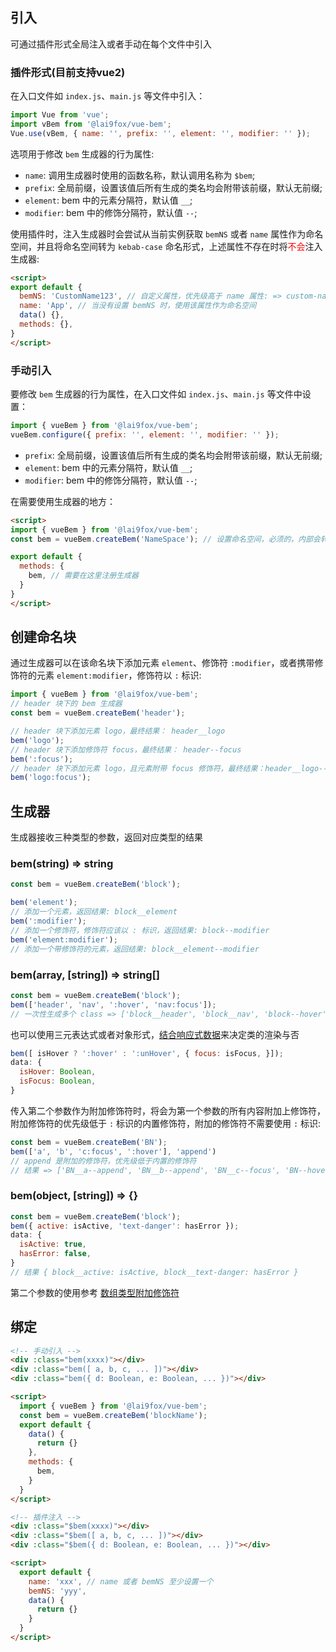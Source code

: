 ## 引入
可通过插件形式全局注入或者手动在每个文件中引入
### 插件形式(目前支持vue2)
在入口文件如 `index.js`、`main.js` 等文件中引入：
```js
import Vue from 'vue';
import vBem from '@lai9fox/vue-bem';
Vue.use(vBem, { name: '', prefix: '', element: '', modifier: '' });
```
选项用于修改 `bem` 生成器的行为属性:

- `name`: 调用生成器时使用的函数名称，默认调用名称为 `$bem`;
- `prefix`: 全局前缀，设置该值后所有生成的类名均会附带该前缀，默认无前缀;
- `element`: bem 中的元素分隔符，默认值 `__`;
- `modifier`: bem 中的修饰分隔符，默认值 `--`;

使用插件时，注入生成器时会尝试从当前实例获取 `bemNS` 或者 `name` 属性作为命名空间，并且将命名空间转为 `kebab-case` 命名形式，上述属性不存在时将<font color=red>不会</font>注入生成器:
```html
<script>
export default {
  bemNS: 'CustomName123', // 自定义属性，优先级高于 name 属性: => custom-name-123
  name: 'App', // 当没有设置 bemNS 时，使用该属性作为命名空间
  data() {},
  methods: {},
}
</script>
```

### 手动引入
要修改 `bem` 生成器的行为属性，在入口文件如 `index.js`、`main.js` 等文件中设置：
```js
import { vueBem } from '@lai9fox/vue-bem';
vueBem.configure({ prefix: '', element: '', modifier: '' });
```
- `prefix`: 全局前缀，设置该值后所有生成的类名均会附带该前缀，默认无前缀;
- `element`: bem 中的元素分隔符，默认值 `__`;
- `modifier`: bem 中的修饰分隔符，默认值 `--`;

在需要使用生成器的地方：
```html
<script>
import { vueBem } from '@lai9fox/vue-bem';
const bem = vueBem.createBem('NameSpace'); // 设置命名空间，必须的，内部会转为 name-space

export default {
  methods: {
    bem, // 需要在这里注册生成器
  }
}
</script>
```

## 创建命名块

通过生成器可以在该命名块下添加元素 `element`、修饰符 `:modifier`，或者携带修饰符的元素 `element:modifier`，修饰符以 `:` 标识:

```js
import { vueBem } from '@lai9fox/vue-bem';
// header 块下的 bem 生成器
const bem = vueBem.createBem('header');

// header 块下添加元素 logo，最终结果： header__logo
bem('logo');
// header 块下添加修饰符 focus，最终结果： header--focus
bem(':focus');
// header 块下添加元素 logo，且元素附带 focus 修饰符，最终结果：header__logo--focus
bem('logo:focus');
```

## 生成器

生成器接收三种类型的参数，返回对应类型的结果

### **bem(string) => string**
```js
const bem = vueBem.createBem('block');

bem('element'); 
// 添加一个元素，返回结果: block__element
bem(':modifier');
// 添加一个修饰符，修饰符应该以 : 标识，返回结果: block--modifier
bem('element:modifier');
// 添加一个带修饰符的元素，返回结果: block__element--modifier
```

### **bem(array, [string]) => string[]**

```js
const bem = vueBem.createBem('block');
bem(['header', 'nav', ':hover', 'nav:focus']);
// 一次性生成多个 class => ['block__header', 'block__nav', 'block--hover', 'block__nav--focus']
```
也可以使用三元表达式或者对象形式，[结合响应式数据](https://v2.cn.vuejs.org/v2/guide/class-and-style.html#%E7%BB%91%E5%AE%9A-HTML-Class)来决定类的渲染与否

```js
bem([ isHover ? ':hover' : ':unHover', { focus: isFocus, }]);
data: {
  isHover: Boolean,
  isFocus: Boolean,
}
```
传入第二个参数作为附加修饰符时，将会为第一个参数的所有内容附加上修饰符，附加修饰符的优先级低于 `:` 标识的内置修饰符，附加的修饰符不需要使用 `:` 标识:
```js
const bem = vueBem.createBem('BN'); 
bem(['a', 'b', 'c:focus', ':hover'], 'append')
// append 是附加的修饰符，优先级低于内置的修饰符
// 结果 => ['BN__a--append', 'BN__b--append', 'BN__c--focus', 'BN--hover']
```

### **bem(object, [string]) => {}**
```js
const bem = vueBem.createBem('block');
bem({ active: isActive, 'text-danger': hasError });
data: {
  isActive: true,
  hasError: false,
}
// 结果 { block__active: isActive, block__text-danger: hasError }
```

第二个参数的使用参考 [数组类型附加修饰符](#bemarray-string--string)

## 绑定
```html
<!-- 手动引入 -->
<div :class="bem(xxxx)"></div>
<div :class="bem([ a, b, c, ... ])"></div>
<div :class="bem({ d: Boolean, e: Boolean, ... })"></div>

<script>
  import { vueBem } from '@lai9fox/vue-bem';
  const bem = vueBem.createBem('blockName');
  export default {
    data() {
      return {}
    },
    methods: {
      bem,
    }
  }
</script>

<!-- 插件注入 -->
<div :class="$bem(xxxx)"></div>
<div :class="$bem([ a, b, c, ... ])"></div>
<div :class="$bem({ d: Boolean, e: Boolean, ... })"></div>

<script>
  export default {
    name: 'xxx', // name 或者 bemNS 至少设置一个
    bemNS: 'yyy',
    data() {
      return {}
    }
  }
</script>
```